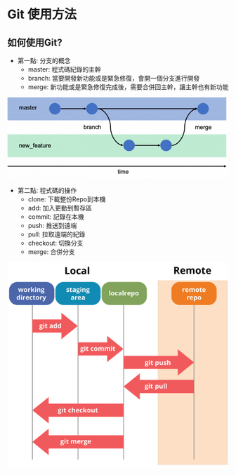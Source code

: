 # Git 使用方法

## 如何使用Git?

* 第一點: 分支的概念
  * master: 程式碼紀錄的主幹
  * branch: 當要開發新功能或是緊急修復，會開一個分支進行開發
  * merge: 新功能或是緊急修復完成後，需要合併回主幹，讓主幹也有新功能

![&#x5206;&#x652F;&#x7684;&#x6982;&#x5FF5;](../.gitbook/assets/image-1581925602197.png)

* 第二點: 程式碼的操作
  * clone: 下載整份Repo到本機
  * add: 加入更動到暫存區
  * commit: 記錄在本機
  * push: 推送到遠端
  * pull: 拉取遠端的紀錄
  * checkout: 切換分支
  * merge: 合併分支

![&#x7A0B;&#x5F0F;&#x78BC;&#x7684;&#x64CD;&#x4F5C;](../.gitbook/assets/image-1581920462303.png)

